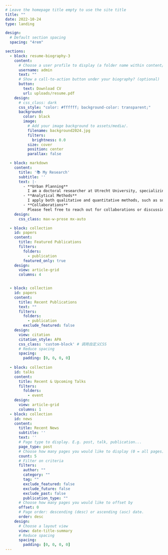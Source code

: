 ```yaml
---
# Leave the homepage title empty to use the site title
title: ""
date: 2022-10-24
type: landing

design:
  # Default section spacing
  spacing: "4rem"

sections:
  - block: resume-biography-3
    content:
      # Choose a user profile to display (a folder name within content/authors/)
      username: admin
      text: ""
      # Show a call-to-action button under your biography? (optional)
      button:
        text: Download CV
        url: uploads/resume.pdf
    design:
      # css_class: dark
      css_style: "color: #ffffff; background-color: transparent;"
      background:
        color: black
        image:
          # Add your image background to assets/media/.
          filename: background2024.jpg
          filters:
            brightness: 0.0
          size: cover
          position: center
          parallax: false

  - block: markdown
    content:
      title: '📚 My Research'
      subtitle: ''
      text: |-
        - **Urban Planning**  
          I am a doctoral researcher at Utrecht University, specializing in urban planning and social network analysis. My research focuses on understanding power dynamics and stakeholder collaboration in urban planning processes, with a strong emphasis on leveraging digital tools.
        - **Analytical Methods**  
          I apply both qualitative and quantitative methods, such as social network analysis and geospatial modeling, to explore how emerging technologies influence urban planning and public participation.
        - **Collaborations**  
          Please feel free to reach out for collaborations or discussions on planning, data analysis, or urban innovation! 😊
    design:
      css_class: max-w-prose mx-auto

  - block: collection
    id: papers
    content:
      title: Featured Publications
      filters:
        folders:
          - publication
        featured_only: true
    design:
      view: article-grid
      columns: 4


  - block: collection
    id: papers
    content:
      title: Recent Publications
      text: ""
      filters:
        folders:
          - publication
        exclude_featured: false
    design:
      view: citation
      citation_style: APA
      css_class: 'custom-block' # 调用自定义CSS
      # Reduce spacing
      spacing:
        padding: [0, 0, 0, 0]
    
  - block: collection
    id: talks
    content:
      title: Recent & Upcoming Talks
      filters:
        folders:
          - event
    design:
      view: article-grid
      columns: 1
  - block: collection
    id: news
    content:
      title: Recent News
      subtitle: ''
      text: ''
      # Page type to display. E.g. post, talk, publication...
      page_type: post
      # Choose how many pages you would like to display (0 = all pages)
      count: 5
      # Filter on criteria
      filters:
        author: ""
        category: ""
        tag: ""
        exclude_featured: false
        exclude_future: false
        exclude_past: false
        publication_type: ""
      # Choose how many pages you would like to offset by
      offset: 0
      # Page order: descending (desc) or ascending (asc) date.
      order: desc
    design:
      # Choose a layout view
      view: date-title-summary
      # Reduce spacing
      spacing:
        padding: [0, 0, 0, 0]
---
```

